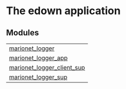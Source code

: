 

# The edown application #


## Modules ##


<table width="100%" border="0" summary="list of modules">
<tr><td><a href="http://github.com/hiroeorz17/marionet-logger/blob/master/doc/marionet_logger.md" class="module">marionet_logger</a></td></tr>
<tr><td><a href="http://github.com/hiroeorz17/marionet-logger/blob/master/doc/marionet_logger_app.md" class="module">marionet_logger_app</a></td></tr>
<tr><td><a href="http://github.com/hiroeorz17/marionet-logger/blob/master/doc/marionet_logger_client_sup.md" class="module">marionet_logger_client_sup</a></td></tr>
<tr><td><a href="http://github.com/hiroeorz17/marionet-logger/blob/master/doc/marionet_logger_sup.md" class="module">marionet_logger_sup</a></td></tr></table>


